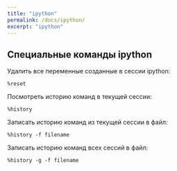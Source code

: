 ```yaml
---
title: "ipython"
permalink: /docs/ipython/
excerpt: "ipython"
---
```


## Специальные команды ipython

Удалить все переменные созданные в сессии ipython:
```
%reset
```

Посмотреть историю команд в текущей сессии:
```
%history
```

Записать историю команд из текущей сессии в файл:
```
%history -f filename
```

Записать историю команд всех сессий в файл:
```
%history -g -f filename
```
